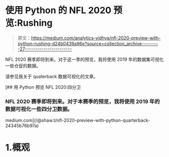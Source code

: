 # 使用 Python 的 NFL 2020 预览:Rushing

> 原文：<https://medium.com/analytics-vidhya/nfl-2020-preview-with-python-rushing-d24b0439a96e?source=collection_archive---------27----------------------->

NFL 2020 赛季即将到来。对于这一季的预览，我将使用 2019 年的数据集可视化一些仓促的数据。

请参见我关于 quaterback 数据可视化的文章。

[](/@shaw.t/nfl-2020-preview-with-python-quarterback-24345b76b97a) [## 用 Python 预览 NFL 2020:四分卫

### NFL 2020 赛季即将到来。对于本赛季的预览，我将使用 2019 年的数据可视化一些四分卫数据。

medium.com](/@shaw.t/nfl-2020-preview-with-python-quarterback-24345b76b97a) 

# 1.概观